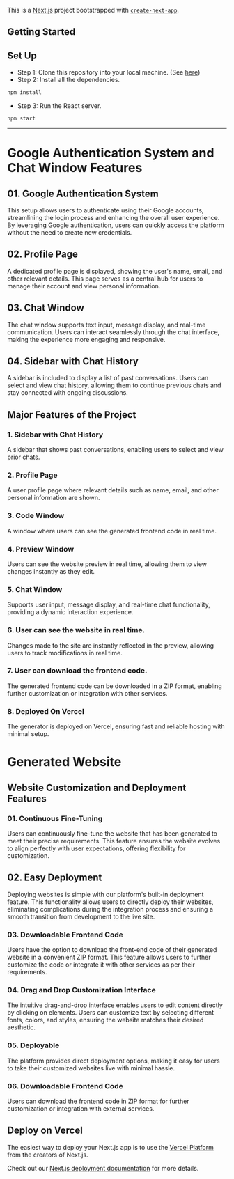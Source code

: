 This is a [Next.js](https://nextjs.org) project bootstrapped with [`create-next-app`](https://github.com/vercel/next.js/tree/canary/packages/create-next-app).

## Getting Started

## Set Up


- Step 1: Clone this repository into your local machine. (See [here](https://docs.github.com/en/repositories/creating-and-managing-repositories/cloning-a-repository))
- Step 2: Install all the dependencies. 
```bash
npm install
```
- Step 3: Run the React server.
```bash
npm start
```
---







# Google Authentication System and Chat Window Features

## 01. Google Authentication System
This setup allows users to authenticate using their Google accounts, streamlining the login process and enhancing the overall user experience. By leveraging Google authentication, users can quickly access the platform without the need to create new credentials.

## 02. Profile Page
A dedicated profile page is displayed, showing the user's name, email, and other relevant details. This page serves as a central hub for users to manage their account and view personal information.

## 03. Chat Window
The chat window supports text input, message display, and real-time communication. Users can interact seamlessly through the chat interface, making the experience more engaging and responsive.


## 04. Sidebar with Chat History
A sidebar is included to display a list of past conversations. Users can select and view chat history, allowing them to continue previous chats and stay connected with ongoing discussions.

## Major Features of the Project

### 1. Sidebar with Chat History
A sidebar that shows past conversations, enabling users to select and view prior chats.

### 2. Profile Page
A user profile page where relevant details such as name, email, and other personal information are shown.

### 3. Code Window
A window where users can see the generated frontend code in real time.

### 4. Preview Window
Users can see the website preview in real time, allowing them to view changes instantly as they edit.

### 5. Chat Window
Supports user input, message display, and real-time chat functionality, providing a dynamic interaction experience.

### 6. User can see the website in real time.
Changes made to the site are instantly reflected in the preview, allowing users to track modifications in real time.

### 7. User can download the frontend code.
The generated frontend code can be downloaded in a ZIP format, enabling further customization or integration with other services.

### 8. Deployed On Vercel
The generator is deployed on Vercel, ensuring fast and reliable hosting with minimal setup.



# Generated Website
## Website Customization and Deployment Features

### 01. Continuous Fine-Tuning
Users can continuously fine-tune the website that has been generated to meet their precise requirements. This feature ensures the website evolves to align perfectly with user expectations, offering flexibility for customization.

## 02. Easy Deployment
Deploying websites is simple with our platform's built-in deployment feature. This functionality allows users to directly deploy their websites, eliminating complications during the integration process and ensuring a smooth transition from development to the live site.

### 03. Downloadable Frontend Code
Users have the option to download the front-end code of their generated website in a convenient ZIP format. This feature allows users to further customize the code or integrate it with other services as per their requirements.

### 04. Drag and Drop Customization Interface
The intuitive drag-and-drop interface enables users to edit content directly by clicking on elements. Users can customize text by selecting different fonts, colors, and styles, ensuring the website matches their desired aesthetic.

### 05. Deployable
The platform provides direct deployment options, making it easy for users to take their customized websites live with minimal hassle.

### 06. Downloadable Frontend Code
Users can download the frontend code in ZIP format for further customization or integration with external services.



## Deploy on Vercel

The easiest way to deploy your Next.js app is to use the [Vercel Platform](https://vercel.com/new?utm_medium=default-template&filter=next.js&utm_source=create-next-app&utm_campaign=create-next-app-readme) from the creators of Next.js.

Check out our [Next.js deployment documentation](https://nextjs.org/docs/app/building-your-application/deploying) for more details.
